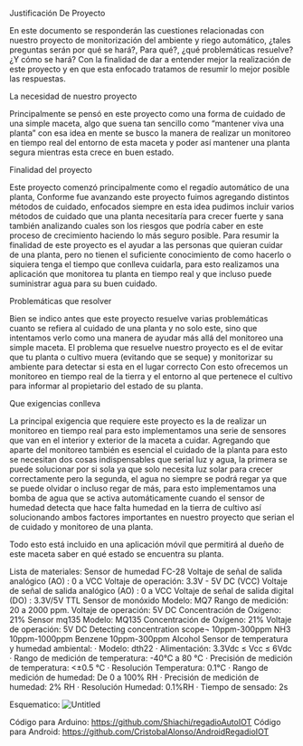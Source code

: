 Justificación De Proyecto

En este documento se responderán las cuestiones relacionadas con nuestro proyecto de monitorización del ambiente y riego automático, ¿tales preguntas serán por qué se hará?, Para qué?, ¿qué problemáticas resuelve? ¿Y cómo se hará?
Con la finalidad de dar a entender mejor la realización de este proyecto y en que esta enfocado tratamos de resumir lo mejor posible las respuestas.

La necesidad de nuestro proyecto 

Principalmente se pensó en este proyecto como una forma de cuidado de una simple maceta, algo que suena tan sencillo como “mantener viva una planta” con esa idea en mente se busco la manera de realizar un monitoreo en tiempo real del entorno de esta maceta y poder así mantener una planta segura mientras esta crece en buen estado.

Finalidad del proyecto

Este proyecto comenzó principalmente como el regadío automático de una planta, Conforme fue avanzando este proyecto fuimos agregando distintos métodos de cuidado, enfocados siempre en esta idea pudimos incluir varios métodos de cuidado que una planta necesitaría para crecer fuerte y sana también analizando cuales son los riesgos que podría caber en este proceso de crecimiento haciendo lo más seguro posible.
Para resumir la finalidad de este proyecto es el ayudar a las personas que quieran cuidar de una planta, pero no tienen el suficiente conocimiento de como hacerlo o siquiera tenga el tiempo que conlleva cuidarla, para esto realizamos una aplicación que monitorea tu planta en tiempo real y que incluso puede suministrar agua para su buen cuidado.

Problemáticas que resolver

Bien se indico antes que este proyecto resuelve varias problemáticas cuanto se refiera al cuidado de una planta y no solo este, sino que intentamos verlo como una manera de ayudar más allá del monitoreo una simple maceta.
El problema que resuelve nuestro proyecto es el de evitar que tu planta o cultivo muera (evitando que se seque) y monitorizar su ambiente para detectar si esta en el lugar correcto
Con esto ofrecemos un monitoreo en tiempo real de la tierra y el entorno al que pertenece el cultivo para informar al propietario del estado de su planta.

Que exigencias conlleva

La principal exigencia que requiere este proyecto es la de realizar un monitoreo en tiempo real para esto implementamos una serie de sensores que van en el interior y exterior de la maceta a cuidar. Agregando que aparte del monitoreo también es esencial el cuidado de la planta para esto se necesitan dos cosas indispensables que serial luz y agua, la primera se puede solucionar por si sola ya que solo necesita luz solar para crecer correctamente pero la segunda, el agua no siempre se podrá regar ya que se puede olvidar o incluso regar de más, para esto implementamos una bomba de agua que se activa automáticamente cuando el sensor de humedad detecta que hace falta humedad en la tierra de cultivo así solucionando ambos factores importantes en nuestro proyecto que serian el de cuidado y monitoreo de una planta.

Todo esto está incluido en una aplicación móvil que permitirá al dueño de este maceta saber en qué estado se encuentra su planta. 

Lista de materiales: 
Sensor de humedad FC-28
Voltaje de señal de salida analógico (AO) : 0 a VCC
Voltaje de operación: 3.3V - 5V DC (VCC)
Voltaje de señal de salida analógico (AO) : 0 a VCC
Voltaje de señal de salida digital (DO) : 3.3V/5V TTL
Sensor de monóxido 
Modelo: MQ7
Rango de medición: 20 a 2000 ppm.
Voltaje de operación: 5V DC
Concentración de Oxígeno: 21%
Sensor mq135
Modelo: MQ135
Concentración de Oxígeno: 21%
Voltaje de operación: 5V DC
Detecting concentration scope¬ 10ppm-300ppm NH3 10ppm-1000ppm Benzene 10ppm-300ppm Alcohol
Sensor de temperatura y humedad ambiental:
·	Modelo: dth22
·	Alimentación: 3.3Vdc ≤ Vcc ≤ 6Vdc
·	Rango de medición de temperatura: -40°C a 80 °C
·	Precisión de medición de temperatura: <±0.5 °C
·	Resolución Temperatura: 0.1°C
·	Rango de medición de humedad: De 0 a 100% RH
·	Precisión de medición de humedad: 2% RH
·	Resolución Humedad: 0.1%RH
·	Tiempo de sensado: 2s

Esquematico: 
![Untitled](https://user-images.githubusercontent.com/80282335/204599041-f33f14b9-b1f3-4dcb-befc-d3662a5d3d0f.png)

Código para Arduino:
https://github.com/Shiachi/regadioAutoIOT
Código para Android:
https://github.com/CristobalAlonso/AndroidRegadioIOT
